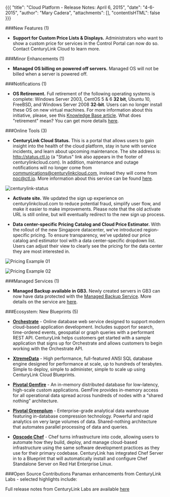 {{{ "title": "Cloud Platform - Release Notes: April 6, 2015", "date": "4-6-2015", "author": "Mary Cadera", "attachments": [], "contentIsHTML": false }}}

###New Features (1)

* **Support for Custom Price Lists & Displays.** Administrators who want to show a custom price for services in the Control Portal can now do so. Contact CenturyLink Cloud to learn more.

###Minor Enhancements (1)



* **Managed OS billing on powered off servers.** Managed OS will not be billed when a server is powered off.

###Notifications (1)

* **OS Retirement.** Full retirement of the following operating systems is complete: Windows Server 2003, CentOS 5 & 6 **32 bit**, Ubuntu 10, FreeBSD, and Windows Server 2008 **32-bit**. Users can no longer install these OS on new virtual machines. For more information about this initiative, please, see this [Knowledge Base article](..servers/operating-system-retirement-notice-feb-3-2015/). What does "retirement" mean? You can get more details [here](..servers/operating-system-template-retirement-policy/).

###Online Tools (3)

* **CenturyLink Cloud Status.** This is a portal that allows users to gain insight into the health of the cloud platform, stay in tune with service incidents, and learn about upcoming maintenance. The site address is: http://status.ctl.io (a "Status" link also appears in the footer of centurylinkcloud.com). In addition, maintenance and outage notifications will no longer come from communications@centurylinkcloud.com, instead they will come from noc@ctl.io. More information about this service can be found [here](..general/centurylink-cloud-status-faq/).

![centurylink-status](..images/centurylink-status.png)

* **Activate site.** We updated the sign up experience on centurylinkcloud.com to reduce potential fraud, simplify user flow, and make it easier to make improvements. Please note that the old activate URL is still online, but will eventually redirect to the new sign up process.

* **Data center-specific Pricing Catalog and Cloud Price Estimator.** With the rollout of the new Singapore datacenter, we’ve introduced region-specific pricing. To ensure transparency, we’ve updated our price catalog and estimator tool with a data center-specific dropdown list. Users can adjust their view to clearly see the pricing for the data center they are most interested in.

![Pricing Example 01](..images/pricing-example-01.png)

![Pricing Example 02](..images/pricing-example-02.png)

###Managed Services (1)

* **Managed Backup available in GB3.** Newly created servers in GB3 can now have data protected with the [Managed Backup Service](https://www.centurylinkcloud.com/managed-services/backup/). More details on the service are [here](..managed-services/managed-backup-frequently-asked-questions/).

###Ecosystem: New Blueprints (5)

* [**Orchestrate**](..ecosystem-partners/getting-started-with-orchestrate-blueprint/) - Online database web service designed to support modern cloud-based application development. Includes support for search, time-ordered events, geospatial or graph queries with a performant REST API. CenturyLink helps customers get started with a sample application that signs up for Orchestrate and allows customers to begin working with the Orchestrate API.

* [**XtremeData**](..ecosystem-partners/getting-started-with-xtremedata-dbx-blueprint/) - High performance, full-featured ANSI SQL database engine designed for performance at scale, up to hundreds of terabytes. Simple to deploy, simple to administer, simple to scale up using CenturyLink Cloud Blueprints.

* [**Pivotal Gemfire**](..ecosystem-partners/getting-started-with-pivotal-gemfire-blueprint/) - An in-memory distributed database for low-latency, high-scale custom applications. GemFire provides in-memory access for all operational data spread across hundreds of nodes with a “shared nothing” architecture.

* [**Pivotal Greenplum**](..ecosystem-partners/getting-started-with-pivotal-greenplum-blueprint/) - Enterprise-grade analytical data warehouse featuring in-database compression technology. Powerful and rapid analytics on very large volumes of data. Shared-nothing architecture that automates parallel processing of data and queries.

* [**Opscode Chef**](..ecosystem-partners/getting-started-with-chef-server-blueprint/) - Chef turns infrastructure into code, allowing users to automate how they build, deploy, and manage cloud-based infrastructure using the same software development practices as they use for their primary codebase. CenturyLink has integrated Chef Server in to a Blueprint that will automatically install and configure Chef Standalone Server on Red Hat Enterprise Linux.

###Open Source Contributions
Panamax enhancements from CenturyLink Labs - selected highlights include:

Full release notes from CenturyLink Labs are available [here](https://github.com/CenturyLinkLabs/panamax-ui/wiki/Release-Notes)
